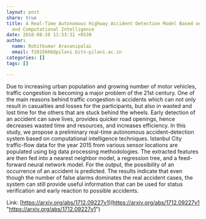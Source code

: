 ```yaml
---
layout: post
share: true
title: A Real-Time Autonomous Highway Accident Detection Model Based on Big Data Processing
  and Computational Intelligence
date: 2018-08-26 11:53:31 +0530
author:
  name: Rohitkumar Arasanipalai
  email: f2015666@pilani.bits-pilani.ac.in
categories: []
tags: []

---
```

Due to increasing urban population and growing number of motor vehicles, traffic congestion is becoming a major problem of the 21st century. One of the main reasons behind traffic congestion is accidents which can not only result in casualties and losses for the participants, but also in wasted and lost time for the others that are stuck behind the wheels. Early detection of an accident can save lives, provides quicker road openings, hence decreases wasted time and resources, and increases efficiency. In this study, we propose a preliminary real-time autonomous accident-detection system based on computational intelligence techniques. Istanbul City traffic-flow data for the year 2015 from various sensor locations are populated using big data processing methodologies. The extracted features are then fed into a nearest neighbor model, a regression tree, and a feed-forward neural network model. For the output, the possibility of an occurrence of an accident is predicted. The results indicate that even though the number of false alarms dominates the real accident cases, the system can still provide useful information that can be used for status verification and early reaction to possible accidents.  

Link: [https://arxiv.org/abs/1712.09227v1](https://arxiv.org/abs/1712.09227v1 "https://arxiv.org/abs/1712.09227v1")